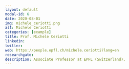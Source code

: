 ```yaml
---
layout: default
modal-id: 6
date: 2020-08-01
img: michele_ceriotti.png
alt: Michele Ceriotti
categories: [example]
title: Prof. Michele Ceriotti
linkedin: 
twitter: 
web: https://people.epfl.ch/michele.ceriotti?lang=en
researchgate: 
description: Associate Professor at EPFL (Switzerland).
---
```

